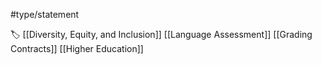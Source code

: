 #type/statement

🏷️ [[Diversity, Equity, and Inclusion]] [[Language Assessment]] [[Grading Contracts]] [[Higher Education]]
